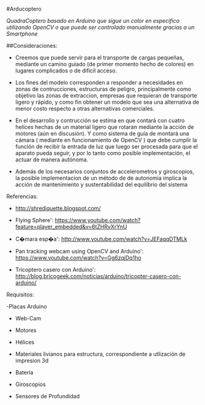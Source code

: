 #Arducoptero
	
*QuadraCoptero basado en Arduino que sigue un color en especifico utilizando OpenCV o que puede ser controlado
manualmente gracias a un Smartphone*


##Consideraciones:
	

- Creemos que puede servir para el transporte de cargas pequeñas, mediante un camino guiado (de primer momento hecho de colores) en lugares
 complicados o de dificil acceso.


- Los fines del modelo corresponden a responder a necesidades en zonas de contrucciones, estructuras
	 de peligro, 
 principalmente como objetivo las zonas de extraccion, empresas que requieran de transporte ligero y 
 rápido, 
 y como fin obtener un modelo que sea una alternativa de menor costo respecto a otras alternativas comerciales.


- En el desarrollo y contrucción se estima en que contará con cuatro helices hechas de un material ligero que rotaran mediante la acción de motores 
 (aún en discusión). 
 Y como sistema de guía de montará una cámara ( mediante en funcionamiento de OpenCV ) que debe cumplir la función
	 de recibir la entrada de luz que luego 
 ser procesada para que el aparato pueda seguir, y por lo tanto como posible implementación, el actuar de manera autónoma. 
 	 
 
- Además de los necesarios conjuntos de accelerometros y giroscopios, la posible implementacion de un método de de autonomia implica la acción
 	 de mantenimiento y sustentabilidad del equilibrio del sistema
	

Referencias:

 
 - http://shrediquette.blogspot.com/
 
 - Flying Sphere': https://www.youtube.com/watch?feature=player_embedded&v=6tZHRvXrYnU
	

 - C�mara esp�a': http://www.youtube.com/watch?v=JEFaqqDTMLk


 - Pan tracking webcam using OpenCV and Arduino': https://www.youtube.com/watch?v=Gg6zqjDq1ho


 - Tricoptero casero con Arduino': http://blog.bricogeek.com/noticias/arduino/tricopter-casero-con-arduino/
	



Requisitos:



-Placas Arduino


- Web-Cam


- Motores


- Hélices


- Materiales livianos para estructura, correspondiente a utlización de impresion 3d


- Batería


- Giroscopios


- Sensores de Profundidad

